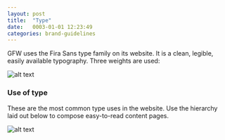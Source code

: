 ```yaml
---
layout: post
title:  "Type"
date:   0003-01-01 12:23:49
categories: brand-guidelines
---
```


GFW uses the Fira Sans type family on its website. It is a clean, legible, easily available typography.
Three weights are used:

![alt text][type]

### Use of type
These are the most common type uses in the website. Use the hierarchy laid out below to compose easy-to-read content pages.

![alt text][type-use]


[type]: /gfw-style-guides/images/posts/type/03-01-type.png "type"
[type-use]: /gfw-style-guides/images/posts/type/03-02-type-use.png "type use"
